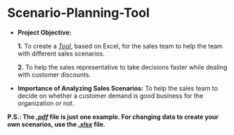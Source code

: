 # Scenario-Planning-Tool

- **Project Objective:**

    **1.** To create a _[Tool](https://github.com/Aneesh-54/Scenario-Planning-Tool/blob/main/Scenario%20planning.pdf)_, based on Excel, for the sales team to help the team with different sales scenarios.

    **2.** To help the sales representative to take decisions faster while dealing with customer discounts.

- **Importance of Analyzing Sales Scenarios:** To help the sales team to decide on whether a customer demand is good business for the organization or not.

****P.S.: The _[.pdf](https://github.com/Aneesh-54/Scenario-Planning-Tool/blob/main/Scenario%20planning.pdf)_ file is just one example. For changing data to create your own scenarios, use the _[.xlsx](https://github.com/Aneesh-54/Scenario-Planning-Tool/blob/main/Scenario%20planning.xlsx)_ file.****
